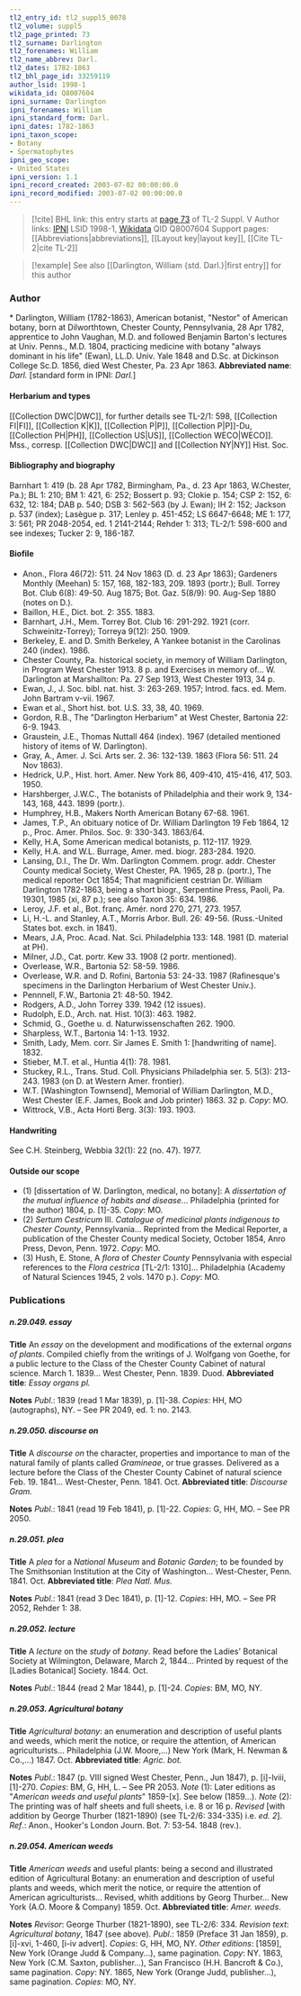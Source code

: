 ```yaml
---
tl2_entry_id: tl2_suppl5_0078
tl2_volume: suppl5
tl2_page_printed: 73
tl2_surname: Darlington
tl2_forenames: William
tl2_name_abbrev: Darl.
tl2_dates: 1782-1863
tl2_bhl_page_id: 33259119
author_lsid: 1998-1
wikidata_id: Q8007604
ipni_surname: Darlington
ipni_forenames: William
ipni_standard_form: Darl.
ipni_dates: 1782-1863
ipni_taxon_scope: 
- Botany
- Spermatophytes
ipni_geo_scope: 
- United States
ipni_version: 1.1
ipni_record_created: 2003-07-02 00:00:00.0
ipni_record_modified: 2003-07-02 00:00:00.0
---
```


> [!cite] BHL link: this entry starts at [page 73](https://www.biodiversitylibrary.org/page/33259119) of TL-2 Suppl. V
> Author links: [IPNI](https://www.ipni.org/a/1998-1) LSID 1998-1, [Wikidata](https://www.wikidata.org/wiki/Q8007604) QID Q8007604
> Support pages: [[Abbreviations|abbreviations]], [[Layout key|layout key]], [[Cite TL-2|cite TL-2]]

> [!example] See also [[Darlington, William {std. Darl.}|first entry]] for this author

### Author

\* Darlington, William (1782-1863), American botanist, "Nestor" of American botany, born at Dilworthtown, Chester County, Pennsylvania, 28 Apr 1782, apprentice to John Vaughan, M.D. and followed Benjamin Barton's lectures at Univ. Penns., M.D. 1804, practicing medicine with botany "always dominant in his life" (Ewan), LL.D. Univ. Yale 1848 and D.Sc. at Dickinson College Sc.D. 1856, died West Chester, Pa. 23 Apr 1863. 
**Abbreviated name**: *Darl.* \[standard form in IPNI: *Darl.*\]

#### Herbarium and types

[[Collection DWC|DWC]], for further details see TL-2/1: 598, [[Collection FI|FI]], [[Collection K|K]], [[Collection P|P]], [[Collection P|P]]-Du, [[Collection PH|PH]], [[Collection US|US]], [[Collection WECO|WECO]]. Mss., corresp. [[Collection DWC|DWC]] and [[Collection NY|NY]] Hist. Soc.

#### Bibliography and biography

Barnhart 1: 419 (b. 28 Apr 1782, Birmingham, Pa., d. 23 Apr 1863, W.Chester, Pa.); BL 1: 210; BM 1: 421, 6: 252; Bossert p. 93; Clokie p. 154; CSP 2: 152, 6: 632, 12: 184; DAB p. 540; DSB 3: 562-563 (by J. Ewan); IH 2: 152; Jackson p. 537 (index); Lasègue p. 317; Lenley p. 451-452; LS 6647-6648; ME 1: 177, 3: 561; PR 2048-2054, ed. 1 2141-2144; Rehder 1: 313; TL-2/1: 598-600 and see indexes; Tucker 2: 9, 186-187.

#### Biofile

- Anon., Flora 46(72): 511. 24 Nov 1863 (D. d. 23 Apr 1863); Gardeners Monthly (Meehan) 5: 157, 168, 182-183, 209. 1893 (portr.); Bull. Torrey Bot. Club 6(8): 49-50. Aug 1875; Bot. Gaz. 5(8/9): 90. Aug-Sep 1880 (notes on D.).
- Baillon, H.E., Dict. bot. 2: 355. 1883.
- Barnhart, J.H., Mem. Torrey Bot. Club 16: 291-292. 1921 (corr. Schweinitz-Torrey); Torreya 9(12): 250. 1909.
- Berkeley, E. and D. Smith Berkeley, A Yankee botanist in the Carolinas 240 (index). 1986.
- Chester County, Pa. historical society, in memory of William Darlington, in Program West Chester 1913. 8 p. and Exercises in memory of... W. Darlington at Marshallton: Pa. 27 Sep 1913, West Chester 1913, 34 p.
- Ewan, J., J. Soc. bibl. nat. hist. 3: 263-269. 1957; Introd. facs. ed. Mem. John Bartram v-vii. 1967.
- Ewan et al., Short hist. bot. U.S. 33, 38, 40. 1969.
- Gordon, R.B., The "Darlington Herbarium" at West Chester, Bartonia 22: 6-9. 1943.
- Graustein, J.E., Thomas Nuttall 464 (index). 1967 (detailed mentioned history of items of W. Darlington).
- Gray, A., Amer. J. Sci. Arts ser. 2. 36: 132-139. 1863 (Flora 56: 511. 24 Nov 1863).
- Hedrick, U.P., Hist. hort. Amer. New York 86, 409-410, 415-416, 417, 503. 1950.
- Harshberger, J.W.C., The botanists of Philadelphia and their work 9, 134-143, 168, 443. 1899 (portr.).
- Humphrey, H.B., Makers North American Botany 67-68. 1961.
- James, T.P., An obituary notice of Dr. William Darlington 19 Feb 1864, 12 p., Proc. Amer. Philos. Soc. 9: 330-343. 1863/64.
- Kelly, H.A, Some American medical botanists, p. 112-117. 1929.
- Kelly, H.A. and W.L. Burrage, Amer. med. biogr. 283-284. 1920.
- Lansing, D.I., The Dr. Wm. Darlington Commem. progr. addr. Chester County medical Society, West Chester, PA. 1965, 28 p. (portr.), The medical reporter Oct 1854; That magnificient cestrian Dr. William Darlington 1782-1863, being a short biogr., Serpentine Press, Paoli, Pa. 19301, 1985 (xi, 87 p.); see also Taxon 35: 634. 1986.
- Leroy, J.F. et al., Bot. franç. Amér. nord 270, 271, 273. 1957.
- Li, H.-L. and Stanley, A.T., Morris Arbor. Bull. 26: 49-56. (Russ.-United States bot. exch. in 1841).
- Mears, J.A, Proc. Acad. Nat. Sci. Philadelphia 133: 148. 1981 (D. material at PH).
- Milner, J.D., Cat. portr. Kew 33. 1908 (2 portr. mentioned).
- Overlease, W.R., Bartonia 52: 58-59. 1986.
- Overlease, W.R. and D. Rofini, Bartonia 53: 24-33. 1987 (Rafinesque's specimens in the Darlington Herbarium of West Chester Univ.).
- Pennnell, F.W., Bartonia 21: 48-50. 1942.
- Rodgers, A.D., John Torrey 339. 1942 (12 issues).
- Rudolph, E.D., Arch. nat. Hist. 10(3): 463. 1982.
- Schmid, G., Goethe u. d. Naturwissenschaften 262. 1900.
- Sharpless, W.T., Bartonia 14: 1-13. 1932.
- Smith, Lady, Mem. corr. Sir James E. Smith 1: \[handwriting of name\]. 1832.
- Stieber, M.T. et al., Huntia 4(1): 78. 1981.
- Stuckey, R.L., Trans. Stud. Coll. Physicians Philadelphia ser. 5. 5(3): 213-243. 1983 (on D. at Western Amer. frontier).
- W.T. \[Washington Townsend\], Memorial of William Darlington, M.D., West Chester (E.F. James, Book and Job printer) 1863. 32 p. *Copy*: MO.
- Wittrock, V.B., Acta Horti Berg. 3(3): 193. 1903.

#### Handwriting

See C.H. Steinberg, Webbia 32(1): 22 (no. 47). 1977.

#### Outside our scope

- (1) \[dissertation of W. Darlington, medical, no botany\]: A *dissertation of the mutual influence of habits and disease*... Philadelphia (printed for the author) 1804, p. \[1\]-35. *Copy*: MO.
- (2) *Sertum Cestricum* III. *Catalogue of medicinal plants indigenous to Chester County*, Pennsylvania... Reprinted from the Medical Reporter, a publication of the Chester County medical Society, October 1854, Anro Press, Devon, Penn. 1972. *Copy*: MO.
- (3) Hush, E. Stone, A *flora* of *Chester County* Pennsylvania with especial references to the *Flora cestrica* \[TL-2/1: 1310\]... Philadelphia (Academy of Natural Sciences 1945, 2 vols. 1470 p.). *Copy*: MO.

### Publications

##### n.29.049. essay

**Title**
An *essay* on the development and modifications of the external *organs of plants*. Compiled chiefly from the writings of J. Wolfgang von Goethe, for a public lecture to the Class of the Chester County Cabinet of natural science. March 1. 1839... West Chester, Penn. 1839. Duod.
**Abbreviated title**: *Essay organs pl.*

**Notes**
*Publ*.: 1839 (read 1 Mar 1839), p. \[1\]-38. *Copies*: HH, MO (autographs), NY. – See PR 2049, ed. 1: no. 2143.

##### n.29.050. discourse on

**Title**
A *discourse on* the character, properties and importance to man of the natural family of plants called *Gramineae*, or true grasses. Delivered as a lecture before the Class of the Chester County Cabinet of natural science Feb. 19. 1841... West-Chester, Penn. 1841. Oct.
**Abbreviated title**: *Discourse Gram.*

**Notes**
*Publ*.: 1841 (read 19 Feb 1841), p. \[1\]-22. *Copies*: G, HH, MO. – See PR 2050.

##### n.29.051. plea

**Title**
A *plea* for a *National Museum* and *Botanic Garden*; to be founded by The Smithsonian Institution at the City of Washington... West-Chester, Penn. 1841. Oct.
**Abbreviated title**: *Plea Natl. Mus.*

**Notes**
*Publ*.: 1841 (read 3 Dec 1841), p. \[1\]-12. *Copies*: HH, MO. – See PR 2052, Rehder 1: 38.

##### n.29.052. lecture

**Title**
A *lecture* on the *study* of *botany*. Read before the Ladies' Botanical Society at Wilmington, Delaware, March 2, 1844... Printed by request of the \[Ladies Botanical\] Society. 1844. Oct.

**Notes**
*Publ*.: 1844 (read 2 Mar 1844), p. \[1\]-24. *Copies*: BM, MO, NY.

##### n.29.053. Agricultural botany

**Title**
*Agricultural botany*: an enumeration and description of useful plants and weeds, which merit the notice, or require the attention, of American agriculturists... Philadelphia (J.W. Moore,...) New York (Mark, H. Newman & Co.,...) 1847. Oct.
**Abbreviated title**: *Agric. bot.*

**Notes**
*Publ*.: 1847 (p. VIII signed West Chester, Penn., Jun 1847), p. \[i\]-lviii, \[1\]-270. *Copies*: BM, G, HH, L. – See PR 2053.
*Note* (1): Later editions as "*American weeds and useful plants*" 1859-\[x\]. See below (1859...).
*Note* (2): The printing was of half sheets and full sheets, i.e. 8 or 16 p.
*Revised* \[with addition by George Thurber (1821-1890) (see TL-2/6: 334-335) i.e. *ed. 2*\].
*Ref*.: Anon., Hooker's London Journ. Bot. 7: 53-54. 1848 (rev.).

##### n.29.054. American weeds

**Title**
*American weeds* and useful plants: being a second and illustrated edition of Agricultural Botany: an enumeration and description of useful plants and weeds, which merit the notice, or require the attention of American agriculturists... Revised, whith additions by Georg Thurber... New York (A.O. Moore & Company) 1859. Oct.
**Abbreviated title**: *Amer. weeds*.

**Notes**
*Revisor*: George Thurber (1821-1890), see TL-2/6: 334.
*Revision text*: *Agricultural botany*, 1847 (see above).
*Publ*.: 1859 (Preface 31 Jan 1859), p. \[i\]-xvi, 1-460, \[i-iv advert\]. *Copies*: G, HH, MO, NY.
*Other editions*: \[1859\], New York (Orange Judd & Company...), same pagination. *Copy*: NY.
1863, New York (C.M. Saxton, publisher...), San Francisco (H.H. Bancroft & Co.), same pagination. *Copy*: NY.
1865, New York (Orange Judd, publisher...), same pagination. *Copies*: MO, NY.

